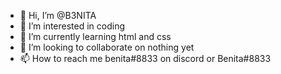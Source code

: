- 👋 Hi, I’m @B3NITA
- 👀 I’m interested in coding
- 🌱 I’m currently learning html and css
- 💞️ I’m looking to collaborate on nothing yet
- 📫 How to reach me benita#8833 on discord or Benita#8833

<!---
B3NITA/B3NITA is a ✨ special ✨ repository because its `README.md` (this file) appears on your GitHub profile.
You can click the Preview link to take a look at your changes.
--->
